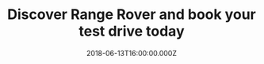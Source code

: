 ---
campaign-uuid: "c-e62435a3-8174-45b8-b525-c91836e73807"
type: "Preview"
category: "Motor"
date: "2018-06-13T16:00:00.000Z"
end-date: "2018-10-13T16:00:00.000Z"
disable-form: false
is_promoted: false
has_entry_page: true
title: "Discover Range Rover and book your test drive today"
competition-description: "Discover the new Range Rover and book an exclusive test\
  \ drive.<br />\r\nDESIGN: With its floating roofline, continuous waistline and lower\
  \ accent graphics, we haven’t set out to reimagine Range Rover, we’ve simply made\
  \ it better.<br />\r\nREFINEMENT: A truly first-class travel experience. Range Rover’\
  s sublime and beautifully appointed interior features executive four seat comfort\
  \ with five seat versatility.<br />\r\nTECHNOLOGY: from the steering wheel’s hidden-until-lit,\
  \ touch-sensitive switches to Touch Pro Duo’s beautifully integrated 10” Touchscreens,\
  \ and more."
hero-header: "Discover Range Rover and book your test drive today"
terms-confirmation: "N/A"
banner-img: "https://assets.expresslyapp.com/asset-f134e163-922d-4c01-ac8f-c0f4e1bf1bb2.jpg"
logo-left-href: "https://www.landrover.co.uk/vehicles/range-rover/index.html"
logo-left-image: "https://assets.expresslyapp.com/asset-2c7aed32-0917-4218-bbd8-e42c380eb7b1.jpg"
logo-left-title: "Range Rover"
bg-image-hero: "https://assets.expresslyapp.com/asset-647883b4-e07d-47e1-8d7f-c482534f5497.jpg"
bg-image-first: "https://assets.expresslyapp.com/asset-802080cd-58cf-45ec-a2a2-39985f576e1d.jpg"
bg-image-second: "https://assets.expresslyapp.com/asset-e15136b2-6c95-4db5-b4d9-4226239bd682.jpg"
bg-image-third: "https://assets.expresslyapp.com/asset-eb78d280-3b87-4470-9f09-89b488ce88d6.jpg"
section1-content: "DESIGN: With its floating roofline, continuous waistline and lower\
  \ accent graphics, we haven’t set out to reimagine Range Rover, we’ve simply made\
  \ it better."
section2-content: "REFINEMENT: A truly first-class travel experience. Range Rover’\
  s sublime and beautifully appointed interior features executive four seat comfort\
  \ with five seat versatility."
section3-content: "TECHNOLOGY: from the steering wheel’s hidden-until-lit, touch-sensitive\
  \ switches to Touch Pro Duo’s beautifully integrated 10” Touchscreens, and more."
entry-title: "Win a VIP Manufacturing Tour at Range Rover's SOLIHULL"
entry-content: "Welcomed by concierge, this is a real immersion into the Range Rover\
  \ world. Your tour begins in the MeridianTM Theatre before you are chauffeured to\
  \ the key production areas including premium lightweight architecture facility,\
  \ the paint shop and Trim and Final. This exclusive tour is available for two guests."
has-winner: false
prize-description: "Win a VIP Manufacturing Tour at Range Rover's SOLIHULL"
---